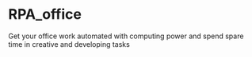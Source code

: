 # RPA_office
Get your office work automated with computing power and spend spare time in creative and developing tasks

